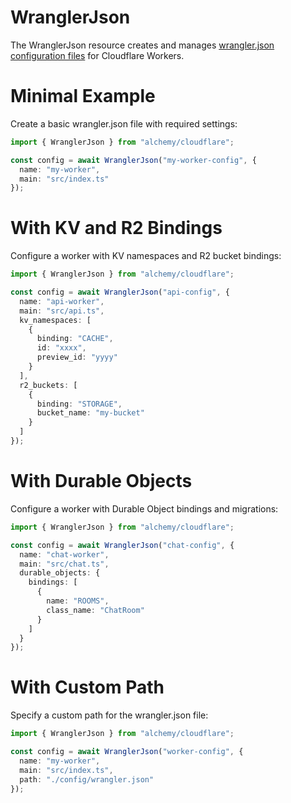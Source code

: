 # WranglerJson

The WranglerJson resource creates and manages [wrangler.json configuration files](https://developers.cloudflare.com/workers/wrangler/configuration/) for Cloudflare Workers.

# Minimal Example

Create a basic wrangler.json file with required settings:

```ts
import { WranglerJson } from "alchemy/cloudflare";

const config = await WranglerJson("my-worker-config", {
  name: "my-worker",
  main: "src/index.ts"
});
```

# With KV and R2 Bindings

Configure a worker with KV namespaces and R2 bucket bindings:

```ts
import { WranglerJson } from "alchemy/cloudflare";

const config = await WranglerJson("api-config", {
  name: "api-worker",
  main: "src/api.ts",
  kv_namespaces: [
    {
      binding: "CACHE",
      id: "xxxx", 
      preview_id: "yyyy"
    }
  ],
  r2_buckets: [
    {
      binding: "STORAGE",
      bucket_name: "my-bucket"
    }
  ]
});
```

# With Durable Objects

Configure a worker with Durable Object bindings and migrations:

```ts
import { WranglerJson } from "alchemy/cloudflare";

const config = await WranglerJson("chat-config", {
  name: "chat-worker", 
  main: "src/chat.ts",
  durable_objects: {
    bindings: [
      {
        name: "ROOMS",
        class_name: "ChatRoom"
      }
    ]
  }
});
```

# With Custom Path

Specify a custom path for the wrangler.json file:

```ts
import { WranglerJson } from "alchemy/cloudflare";

const config = await WranglerJson("worker-config", {
  name: "my-worker",
  main: "src/index.ts",
  path: "./config/wrangler.json"
});
```